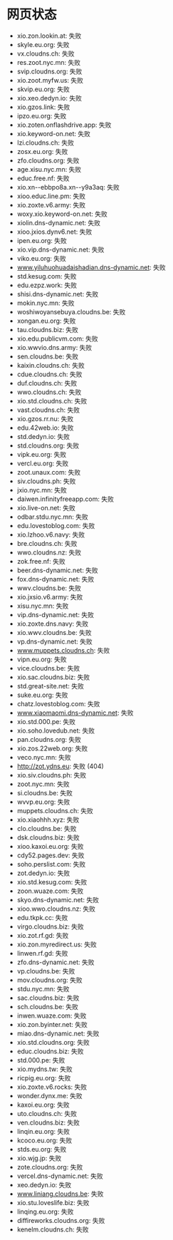 # 网页状态
- xio.zon.lookin.at: 失败
- skyle.eu.org: 失败
- vx.cloudns.ch: 失败
- res.zoot.nyc.mn: 失败
- svip.cloudns.org: 失败
- xio.zoot.myfw.us: 失败
- skvip.eu.org: 失败
- xio.xeo.dedyn.io: 失败
- xio.gzos.link: 失败
- ipzo.eu.org: 失败
- xio.zoten.onflashdrive.app: 失败
- xio.keyword-on.net: 失败
- lzi.cloudns.ch: 失败
- zosx.eu.org: 失败
- zfo.cloudns.org: 失败
- age.xisu.nyc.mn: 失败
- educ.free.nf: 失败
- xio.xn--ebbpo8a.xn--y9a3aq: 失败
- xioo.educ.line.pm: 失败
- xio.zoxte.v6.army: 失败
- woxy.xio.keyword-on.net: 失败
- xiolin.dns-dynamic.net: 失败
- xioo.jxios.dynv6.net: 失败
- ipen.eu.org: 失败
- xio.vip.dns-dynamic.net: 失败
- viko.eu.org: 失败
- www.yiluhuohuadaishadian.dns-dynamic.net: 失败
- std.kesug.com: 失败
- edu.ezpz.work: 失败
- shisi.dns-dynamic.net: 失败
- mokin.nyc.mn: 失败
- woshiwoyansebuya.cloudns.be: 失败
- xongan.eu.org: 失败
- tau.cloudns.biz: 失败
- xio.edu.publicvm.com: 失败
- xio.wwvio.dns.army: 失败
- sen.cloudns.be: 失败
- kaixin.cloudns.ch: 失败
- cdue.cloudns.ch: 失败
- duf.cloudns.ch: 失败
- wwo.cloudns.ch: 失败
- xio.std.cloudns.ch: 失败
- vast.cloudns.ch: 失败
- xio.gzos.rr.nu: 失败
- edu.42web.io: 失败
- std.dedyn.io: 失败
- std.cloudns.org: 失败
- vipk.eu.org: 失败
- vercl.eu.org: 失败
- zoot.unaux.com: 失败
- siv.cloudns.ph: 失败
- jxio.nyc.mn: 失败
- daiwen.infinityfreeapp.com: 失败
- xio.live-on.net: 失败
- odbar.stdu.nyc.mn: 失败
- edu.lovestoblog.com: 失败
- xio.lzhoo.v6.navy: 失败
- bre.cloudns.ch: 失败
- wwo.cloudns.nz: 失败
- zok.free.nf: 失败
- beer.dns-dynamic.net: 失败
- fox.dns-dynamic.net: 失败
- wwv.cloudns.be: 失败
- xio.jxsio.v6.army: 失败
- xisu.nyc.mn: 失败
- vip.dns-dynamic.net: 失败
- xio.zoxte.dns.navy: 失败
- xio.wwv.cloudns.be: 失败
- vp.dns-dynamic.net: 失败
- www.muppets.cloudns.ch: 失败
- vipn.eu.org: 失败
- vice.cloudns.be: 失败
- xio.sac.cloudns.biz: 失败
- std.great-site.net: 失败
- suke.eu.org: 失败
- chatz.lovestoblog.com: 失败
- www.xiaomaomi.dns-dynamic.net: 失败
- xio.std.000.pe: 失败
- xio.soho.lovedub.net: 失败
- pan.cloudns.org: 失败
- xio.zos.22web.org: 失败
- veco.nyc.mn: 失败
- http://zot.ydns.eu: 失败 (404)
- xio.siv.cloudns.ph: 失败
- zoot.nyc.mn: 失败
- si.cloudns.be: 失败
- wvvp.eu.org: 失败
- muppets.cloudns.ch: 失败
- xio.xiaohhh.xyz: 失败
- clo.cloudns.be: 失败
- dsk.cloudns.biz: 失败
- xioo.kaxoi.eu.org: 失败
- cdy52.pages.dev: 失败
- soho.perslist.com: 失败
- zot.dedyn.io: 失败
- xio.std.kesug.com: 失败
- zoon.wuaze.com: 失败
- skyo.dns-dynamic.net: 失败
- xioo.wwo.cloudns.nz: 失败
- edu.tkpk.cc: 失败
- virgo.cloudns.biz: 失败
- xio.zot.rf.gd: 失败
- xio.zon.myredirect.us: 失败
- linwen.rf.gd: 失败
- zfo.dns-dynamic.net: 失败
- vp.cloudns.be: 失败
- mov.cloudns.org: 失败
- stdu.nyc.mn: 失败
- sac.cloudns.biz: 失败
- sch.cloudns.be: 失败
- inwen.wuaze.com: 失败
- xio.zon.byinter.net: 失败
- miao.dns-dynamic.net: 失败
- xio.std.cloudns.org: 失败
- educ.cloudns.biz: 失败
- std.000.pe: 失败
- xio.mydns.tw: 失败
- ricpig.eu.org: 失败
- xio.zoxte.v6.rocks: 失败
- wonder.dynx.me: 失败
- kaxoi.eu.org: 失败
- uto.cloudns.ch: 失败
- ven.cloudns.biz: 失败
- linqin.eu.org: 失败
- kcoco.eu.org: 失败
- stds.eu.org: 失败
- xio.wjg.jp: 失败
- zote.cloudns.org: 失败
- vercel.dns-dynamic.net: 失败
- xeo.dedyn.io: 失败
- www.liniang.cloudns.be: 失败
- xio.stu.loveslife.biz: 失败
- linqing.eu.org: 失败
- diffireworks.cloudns.org: 失败
- kenelm.cloudns.ch: 失败
